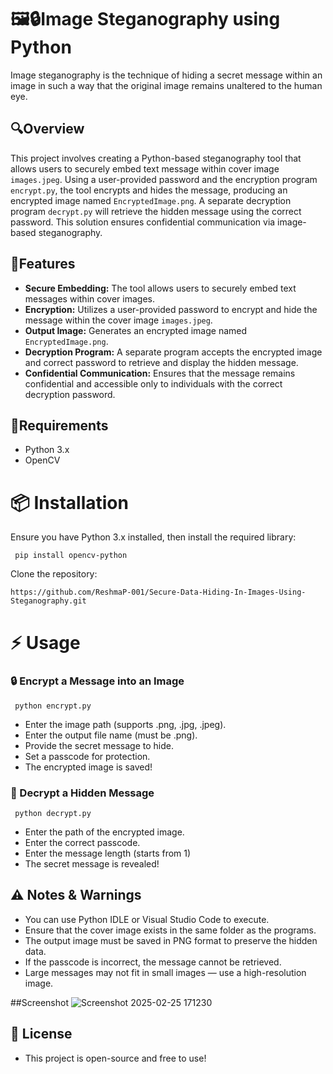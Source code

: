 # 🖼️🔒Image Steganography using Python

Image steganography is the technique of hiding a secret message within an image in such a way that the original image remains unaltered to the human eye.

## 🔍Overview

This project involves creating a Python-based steganography tool that allows users to securely embed text message within cover image `images.jpeg`. Using a user-provided password and the encryption program `encrypt.py`, the tool encrypts and hides the message, producing an encrypted image named `EncryptedImage.png`. A separate decryption program `decrypt.py` will retrieve the hidden message using the correct password. This solution ensures confidential communication via image-based steganography.

## 🚀Features

   - **Secure Embedding:** The tool allows users to securely embed text messages within cover images. 
   - **Encryption:** Utilizes a user-provided password to encrypt and hide the message within the cover image `images.jpeg`.
   - **Output Image:** Generates an encrypted image named `EncryptedImage.png`.
   - **Decryption Program:** A separate program accepts the encrypted image and correct password to retrieve and display the hidden message.
   - **Confidential Communication:** Ensures that the message remains confidential and accessible only to individuals with the correct decryption password.

## 🔧Requirements

   - Python 3.x
   - OpenCV
     
# 📦 Installation

Ensure you have Python 3.x installed, then install the required library:

     pip install opencv-python

Clone the repository:

    https://github.com/ReshmaP-001/Secure-Data-Hiding-In-Images-Using-Steganography.git

# ⚡ Usage

### 🔒 Encrypt a Message into an Image

     python encrypt.py

   - Enter the image path (supports .png, .jpg, .jpeg).
   - Enter the output file name (must be .png).
   - Provide the secret message to hide.
   - Set a passcode for protection.
   - The encrypted image is saved!

### 🔑 Decrypt a Hidden Message

     python decrypt.py

   - Enter the path of the encrypted image.
   - Enter the correct passcode.
   - Enter the message length (starts from 1)
   - The secret message is revealed!

## ⚠️ Notes & Warnings

   - You can use Python IDLE or Visual Studio Code to execute.
   - Ensure that the cover image exists in the same folder as the programs.
   - The output image must be saved in PNG format to preserve the hidden data.
   - If the passcode is incorrect, the message cannot be retrieved.
   - Large messages may not fit in small images — use a high-resolution image.

##Screenshot
![Screenshot 2025-02-25 171230](https://github.com/user-attachments/assets/df20b3bc-d503-4f8c-b6eb-5d075a3769f6)


## 📜 License

   - This project is open-source and free to use!









 

 

